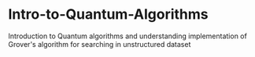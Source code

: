 # Intro-to-Quantum-Algorithms
Introduction to Quantum algorithms and understanding implementation of Grover's algorithm for searching in unstructured dataset
